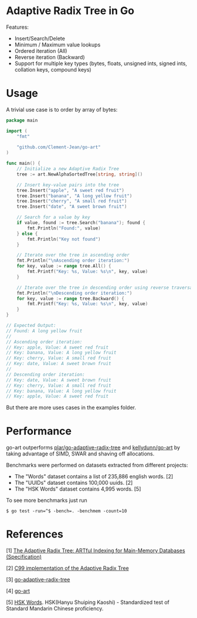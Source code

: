 Adaptive Radix Tree in Go
====

Features:
* Insert/Search/Delete
* Minimum / Maximum value lookups
* Ordered iteration (All)
* Reverse iteration (Backward)
* Support for multiple key types (bytes, floats, unsigned ints, signed ints, collation keys, compound keys)

# Usage

A trivial use case is to order by array of bytes:

```go
package main

import (
	"fmt"
	
	"github.com/Clement-Jean/go-art"
)

func main() {
	// Initialize a new Adaptive Radix Tree
	tree := art.NewAlphaSortedTree[string, string]()

	// Insert key-value pairs into the tree
	tree.Insert("apple", "A sweet red fruit")
	tree.Insert("banana", "A long yellow fruit")
	tree.Insert("cherry", "A small red fruit")
	tree.Insert("date", "A sweet brown fruit")

	// Search for a value by key
	if value, found := tree.Search("banana"); found {
		fmt.Println("Found:", value)
	} else {
		fmt.Println("Key not found")
	}

	// Iterate over the tree in ascending order
	fmt.Println("\nAscending order iteration:")
	for key, value := range tree.All() {
		fmt.Printf("Key: %s, Value: %s\n", key, value)
	}

	// Iterate over the tree in descending order using reverse traversal
	fmt.Println("\nDescending order iteration:")
	for key, value := range tree.Backward() {
		fmt.Printf("Key: %s, Value: %s\n", key, value)
	}
}

// Expected Output:
// Found: A long yellow fruit
//
// Ascending order iteration:
// Key: apple, Value: A sweet red fruit
// Key: banana, Value: A long yellow fruit
// Key: cherry, Value: A small red fruit
// Key: date, Value: A sweet brown fruit
//
// Descending order iteration:
// Key: date, Value: A sweet brown fruit
// Key: cherry, Value: A small red fruit
// Key: banana, Value: A long yellow fruit
// Key: apple, Value: A sweet red fruit
```

But there are more uses cases in the examples folder.

# Performance

go-art outperforms [plar/go-adaptive-radix-tree](https://github.com/plar/go-adaptive-radix-tree) and [kellydunn/go-art](https://github.com/kellydunn/go-art) by taking advantage of SIMD, SWAR and shaving off allocations.

Benchmarks were performed on datasets extracted from different projects:
- The "Words" dataset contains a list of 235,886 english words. [2]
- The "UUIDs" dataset contains 100,000 uuids.                   [2]
- The "HSK Words" dataset contains 4,995 words.                 [5]

To see more benchmarks just run

```
$ go test -run=^$ -bench=. -benchmem -count=10
```

# References

[1] [The Adaptive Radix Tree: ARTful Indexing for Main-Memory Databases (Specification)](http://www-db.in.tum.de/~leis/papers/ART.pdf)

[2] [C99 implementation of the Adaptive Radix Tree](https://github.com/armon/libart)

[3] [go-adaptive-radix-tree](https://github.com/plar/go-adaptive-radix-tree)

[4] [go-art](https://github.com/kellydunn/go-art)

[5] [HSK Words](http://hskhsk.pythonanywhere.com/hskwords). HSK(Hanyu Shuiping Kaoshi) - Standardized test of Standard Mandarin Chinese proficiency.
